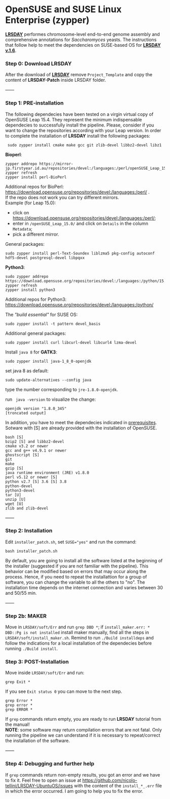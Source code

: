 # OpenSUSE and SUSE Linux Enterprise (zypper)
[**LRSDAY**](https://github.com/yjx1217/LRSDAY) performes chromosome-level end-to-end genome assembly and comprehensive annotations for *Saccharomyces* yeasts.
The instructions that follow help to meet the dependencies on SUSE-based OS for [**LRSDAY v.1.6**](https://github.com/yjx1217/LRSDAY/releases/tag/v1.6.0). </br>

### Step 0: Download LRSDAY

After the download of [**LRSDAY**](https://github.com/yjx1217/LRSDAY) remove ```Project_Template``` and copy the content of **LRSDAY-Patch** inside LRSDAY folder.</br>

——

### Step 1: PRE-installation
The following dependecies have been tested on a virgin virtual copy of OpenSUSE Leap 15.4. They represent the minimum indispensable dependecies to successfully install the pipeline. Please, consider if you want to change the repositories according with your Leap version.
In order to complete the installation of **LRSDAY** install the following packages:

```
 sudo zypper install cmake make gcc git zlib-devel libbz2-devel libz1
```

**Bioperl**:

```
zypper addrepo https://mirror-jp.firstyear.id.au/repositories/devel:/languages:/perl/openSUSE_Leap_15.2/devel:languages:perl.repo
zypper refresh
zypper install perl-BioPerl
```

Additional repos for BioPerl: https://download.opensuse.org/repositories/devel:/languages:/perl/ .</br>
If the repo does not work you can try different mirrors.</br>
Example (for Leap 15.0): </br>
- click on https://download.opensuse.org/repositories/devel:/languages:/perl/; 
- enter in ```/openSUSE_Leap_15.0/``` and click on ```Details``` in the column ```Metadata```;
- pick a different mirror.


General packages: 

```
sudo zypper install perl-Text-Soundex liblzma5 pkg-config autoconf hdf5-devel postgresql-devel libpqxx
```

**Python3**: 

```
sudo zypper addrepo https://download.opensuse.org/repositories/devel:/languages:/python/15.4/devel:languages:python.repo
zypper refresh
zypper install python3
```
Additional repos for Python3: https://download.opensuse.org/repositories/devel:/languages:/python/

The *"build essential"* for SUSE OS:

```
sudo zypper install -t pattern devel_basis
```

Additional general packages:

```
sudo zypper install curl libcurl-devel libcurl4 lzma-devel
```

Install ```java 8``` for **GATK3**: 

```
sudo zypper install java-1_8_0-openjdk
```

set java 8 as default: 

```
sudo update-alternatives --config java
```

type the number corresponding to ```jre-1.8.0-openjdk```.

run ``` java -version``` to visualize the change:

```
openjdk version "1.8.0_345"
[troncated output]
```

In addition, you have to meet the dependecies indicated in [prerequisites](https://github.com/yjx1217/LRSDAY/blob/master/prerequisite.txt).</br>
Sotware with [S] are already provided with the installation of OpenSUSE. 

```
bash [S]
bzip2 [S] and libbz2-devel
cmake v3.2 or newer
gcc and g++ v4.9.1 or newer 
ghostscript [S]
git 
make
gzip [S]
java runtime environment (JRE) v1.8.0 
perl v5.12 or newer [S]
python v2.7 [S] 3.6 [S] 3.8 
python-devel
python3-devel
tar [U]
unzip [U]
wget [U]
zlib and zlib-devel
```
——

### Step 2: Installation

Edit ```installer_patch.sh```, set ```SUSE="yes"``` and run the command: 

```
bash installer_patch.sh
```
By default, you are going to install all the software listed at the beginning of the installer (suggested if you are not familiar with the pipeline). This behavior can be modified based on errors that may occur along the process. Hence, if you need to repeat the installattion for a group of software, you can change the variable to all the others to "no". The installation time depends on the internet connection and varies between 30 and 50/55 min.

——

### Step 2b: MAKER

Move in ```LRSDAY/soft/Err``` and run ```grep DBD *```; if ```install_maker.err: * DBD::Pg is not installed``` install maker manually, find all the steps in ```LRSDAY/soft/install_maker.sh```. Remind to run ```./Build installdeps``` and follow the indications for a local installation of the dependecies before running ```./Build install```.

### Step 3: POST-Installation

Move inside ```LRSDAY/soft/Err``` and run: 

```
grep Exit *
```
If you see ```Exit status 0``` you can move to the next step.

```
grep Error *
grep error *
grep ERROR *
```
If ```grep``` commands return empty, you are ready to run **LRSDAY** tutorial from the manual!</br>
**NOTE**: some software may return compilation errors that are not fatal. Only running the pipeline we can understand if it is necessary to repeat/correct the installation of the software. 

——

### Step 4: Debugging and further help

If ```grep``` commands return non-empty results, you got an error and we have to fix it. Feel free to open an issue at https://github.com/nicolo-tellini/LRSDAY-UbuntuOS/issues with the content of the ```install_*_.err``` file in which the error occurred. I am going to help you to fix the error.
